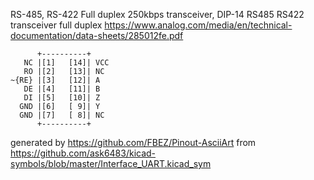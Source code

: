 RS-485, RS-422 Full duplex 250kbps transceiver, DIP-14
RS485 RS422 transceiver full duplex
https://www.analog.com/media/en/technical-documentation/data-sheets/285012fe.pdf


	      +----------+
	   NC |[1]   [14]| VCC
	   RO |[2]   [13]| NC
	~{RE} |[3]   [12]| A
	   DE |[4]   [11]| B
	   DI |[5]   [10]| Z
	  GND |[6]   [ 9]| Y
	  GND |[7]   [ 8]| NC
	      +----------+


generated by https://github.com/FBEZ/Pinout-AsciiArt from https://github.com/ask6483/kicad-symbols/blob/master/Interface_UART.kicad_sym